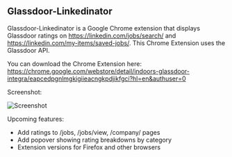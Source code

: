 ## Glassdoor-Linkedinator
Glassdoor-Linkedinator is a Google Chrome extension that displays Glassdoor ratings on https://linkedin.com/jobs/search/ and https://linkedin.com/my-items/saved-jobs/. This Chrome Extension uses the Glassdoor API. 

You can download the Chrome Extension here: https://chrome.google.com/webstore/detail/indoors-glassdoor-integra/eapcedpgnlmgkigiieacngkpdjikfgci?hl=en&authuser=0

[Glassdoor API]:http://www.glassdoor.com/api/index.htm

Screenshot:

![Screenshot](https://i.imgur.com/K0pOkZz.jpg)


Upcoming features:
* Add ratings to /jobs, /jobs/view, /company/ pages
* Add popover showing rating breakdowns by category
* Extension versions for Firefox and other browsers
